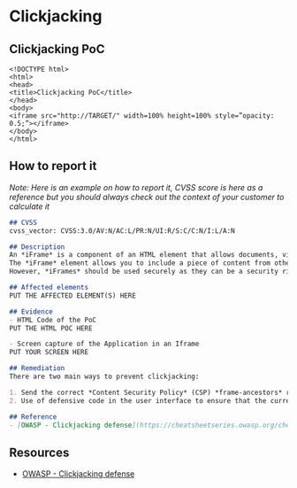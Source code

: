 # Clickjacking

## Clickjacking PoC
```hmtl
<!DOCTYPE html>
<html>
<head>
<title>Clickjacking PoC</title>
</head>
<body>
<iframe src="http://TARGET/" width=100% height=100% style=”opacity: 0.5;”></iframe>
</body>
</html>
```

## How to report it

*Note: Here is an example on how to report it, CVSS score is here as a reference but you should always check out the context of your customer to calculate it*

```md
## CVSS
cvss_vector: CVSS:3.0/AV:N/AC:L/PR:N/UI:R/S:C/C:N/I:L/A:N

## Description
An *iFrame* is a component of an HTML element that allows documents, videos and interactive media to be embedded in a page. By doing so, it is possible to display a secondary Web page on the main page.
The *iFrame* element allows you to include a piece of content from other sources. It can embed the content anywhere on the page, without having to include it in the structure of the Web layout, like a traditional element.
However, *iFrames* should be used securely as they can be a security risk.

## Affected elements
PUT THE AFFECTED ELEMENT(S) HERE

## Evidence
- HTML Code of the PoC
PUT THE HTML POC HERE

- Screen capture of the Application in an Iframe
PUT YOUR SCREEN HERE

## Remediation
There are two main ways to prevent clickjacking:

1. Send the correct *Content Security Policy* (CSP) *frame-ancestors* response headers that tell the browser not to allow framing from other domains. (This directive replaces the old HTTP X-Frame-Options headers).
2. Use of defensive code in the user interface to ensure that the current *frame* is the highest level window.

## Reference
- [OWASP - Clickjacking defense](https://cheatsheetseries.owasp.org/cheatsheets/Clickjacking_Defense_Cheat_Sheet.html)
```

## Resources
- [OWASP - Clickjacking defense](https://cheatsheetseries.owasp.org/cheatsheets/Clickjacking_Defense_Cheat_Sheet.html)
